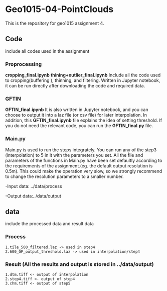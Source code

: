 # Geo1015-04-PointClouds
This is the repository for geo1015 assignment 4.
## Code 
include all codes used in the assignment
### Proprocessing
**cropping_final.ipynb**
**thining+outlier_final.ipynb**
Include all the code used to cropping(buffering ), thinning, and filtering. 
Written in Jupyter notebook, it can be run directly after downloading the code and required data.
### GFTIN
**GFTIN_final.ipynb**
It is also written in Jupyter notebook, and you can choose to output it into a laz file (or csv file) for later interpolation.
In addition, this **GFTIN_final.ipynb** file explains the idea of ​​setting threshold. If you do not need the relevant code, you can run the **GFTIN_final.py** file.
### Main.py
Main.py is used to run the steps integrately.
You can run any of the step3 (interpolation) to 5 in it with the parameters you set.
All the file and parameters of the functions in Main.py have been set defaultly according to the requirements of the assignment.(eg. the default output resolution is 0.5m).
This could make the operation very slow, so we strongly recommend to change the resolution parameters to a smaller number.

-Input data: ../data/process

-Output data:../data/output
## data
  include the processed data and result data 
### Process
    1.tile_500_filtered.laz -> used in step4
    2.600_GP_output_threshold.laz -> used in interpolation/step4
### Result (All the results and output is stored in ../data/output)
    1.dtm.tiff <- output of interpolation
    2.step4.tiff <- output of step4
    3.chm.tiff <- output of step5
